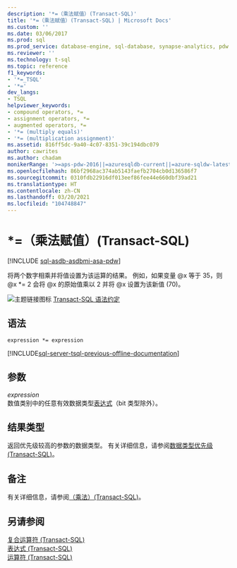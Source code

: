 ```yaml
---
description: '*=（乘法赋值）(Transact-SQL)'
title: '*=（乘法赋值）(Transact-SQL) | Microsoft Docs'
ms.custom: ''
ms.date: 03/06/2017
ms.prod: sql
ms.prod_service: database-engine, sql-database, synapse-analytics, pdw
ms.reviewer: ''
ms.technology: t-sql
ms.topic: reference
f1_keywords:
- '*=_TSQL'
- '*='
dev_langs:
- TSQL
helpviewer_keywords:
- compound operators, *=
- assignment operators, *=
- augmented operators, *=
- '*= (multiply equals)'
- '*= (multiplication assignment)'
ms.assetid: 816ff5dc-9a40-4c07-8351-39c194dbc079
author: cawrites
ms.author: chadam
monikerRange: '>=aps-pdw-2016||=azuresqldb-current||=azure-sqldw-latest||>=sql-server-2016||>=sql-server-linux-2017||=azuresqldb-mi-current'
ms.openlocfilehash: 86bf2968ac374ab5143faefb2704cb0d136586f7
ms.sourcegitcommit: 0310fdb22916df013eef86fee44e660dbf39ad21
ms.translationtype: HT
ms.contentlocale: zh-CN
ms.lasthandoff: 03/20/2021
ms.locfileid: "104748847"
---
```

# <a name="-multiplication-assignment-transact-sql"></a>*=（乘法赋值）(Transact-SQL)
[!INCLUDE [sql-asdb-asdbmi-asa-pdw](../../includes/applies-to-version/sql-asdb-asdbmi-asa-pdw.md)]

将两个数字相乘并将值设置为该运算的结果。 例如，如果变量 @x 等于 35，则 @x *= 2 会将 @x 的原始值乘以 2 并将 @x 设置为该新值 (70)。  
  
![主题链接图标](../../database-engine/configure-windows/media/topic-link.gif "“主题链接”图标") [Transact-SQL 语法约定](../../t-sql/language-elements/transact-sql-syntax-conventions-transact-sql.md)  
  
## <a name="syntax"></a>语法  
  
```syntaxsql  
expression *= expression  
```  
  
[!INCLUDE[sql-server-tsql-previous-offline-documentation](../../includes/sql-server-tsql-previous-offline-documentation.md)]

## <a name="arguments"></a>参数
_expression_  
数值类别中的任意有效数据类型[表达式](../../t-sql/language-elements/expressions-transact-sql.md)（bit 类型除外）。  
  
## <a name="result-types"></a>结果类型  
返回优先级较高的参数的数据类型。 有关详细信息，请参阅[数据类型优先级 (Transact-SQL)](../../t-sql/data-types/data-type-precedence-transact-sql.md)。  
  
## <a name="remarks"></a>备注  
有关详细信息，请参阅[（乘法）(Transact-SQL)](../../t-sql/language-elements/multiply-transact-sql.md)。  
  
## <a name="see-also"></a>另请参阅  
[复合运算符 (Transact-SQL)](../../t-sql/language-elements/compound-operators-transact-sql.md)   
[表达式 (Transact-SQL)](../../t-sql/language-elements/expressions-transact-sql.md)   
[运算符 (Transact-SQL)](../../t-sql/language-elements/operators-transact-sql.md)  
  
  
